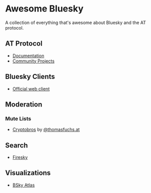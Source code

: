 # Awesome Bluesky

A collection of everything that's awesome about Bluesky and the AT protocol.

## AT Protocol

- [Documentation](https://atproto.com/docs)
- [Community Projects](https://atproto.com/community/projects)

## Bluesky Clients

- [Official web client](https://staging.bsky.app/)

## Moderation

### Mute Lists

- [Cryptobros](https://staging.bsky.app/profile/did:plc:tbo4hkau3p2itkar2vsnb3gp/lists/3jvmoszafro2p) by [@thomasfuchs.at](https://staging.bsky.app/profile/did:plc:tbo4hkau3p2itkar2vsnb3gp)

## Search

- [Firesky](https://firesky.tv/)

## Visualizations

- [BSky Atlas](https://bsky.jazco.dev/)
